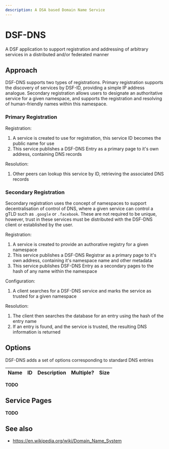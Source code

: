 ```yaml
---
description: A DSA based Domain Name Service
---
```


# DSF-DNS

A DSF application to support registration and addressing of arbitrary services in a distributed and/or federated manner

## Approach

DSF-DNS supports two types of registrations. Primary registration supports the discovery of services by DSF-ID, providing a simple IP address analogue. Secondary registration allows users to designate an authoritative service for a given namespace, and supports the registration and resolving of human-friendly names within this namespace.

### Primary Registration

Registration: 

1. A service is created to use for registration, this service ID becomes the public name for use
2. This service publishes a DSF-DNS Entry as a primary page to it's own address, containing DNS records

Resolution:

1. Other peers can lookup this service by ID, retrieving the associated DNS records

### Secondary Registration

Secondary registration uses the concept of namespaces to support decentralisation of control of DNS, where a given service can control a gTLD such as `.google` or `.facebook`. These are not required to be unique, however, trust in these services must be distributed with the DSF-DNS client or established by the user.

Registration:

1. A service is created to provide an authorative registry for a given namespace
2. This service publishes a DSF-DNS Registrar as a primary page to it's own address, containing it's namespace name and other metadata
3. This service publishes DSF-DNS Entry as a secondary pages to the hash of any name within the namespace

Configuration:

1. A client searches for a DSF-DNS service and marks the service as trusted for a given namespace

Resolution:

1. The client then searches the database for an entry using the hash of the entry name
2. If an entry is found, and the service is trusted, the resulting DNS information is returned

## Options

DSF-DNS adds a set of options corresponding to standard DNS entries

| Name | ID | Description | Multiple? | Size |
| :--- | :--- | :--- | :--- | :--- |

**TODO**


## Service Pages

**TODO**

## See also

- https://en.wikipedia.org/wiki/Domain_Name_System


